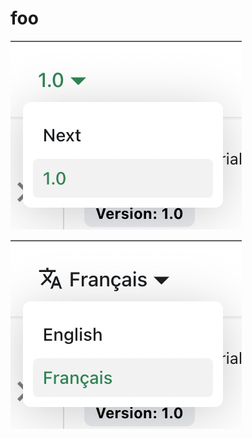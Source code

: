 # foo

![docsVersionDropdown](./img/docsVersionDropdown.png)

![localeDropdown](./img/localeDropdown.png)
